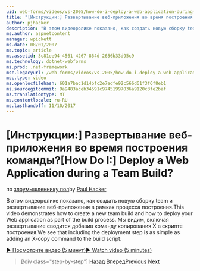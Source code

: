 ```yaml
---
uid: web-forms/videos/vs-2005/how-do-i-deploy-a-web-application-during-a-team-build
title: "[Инструкции:] Развертывание веб-приложения во время построения команды? | Документы Майкрософт"
author: pjhacker
description: "В этом видеоролике показано, как создать новую сборку team и развертывание веб-приложения в рамках процесса построения. Мы видим, включая deploym..."
ms.author: aspnetcontent
manager: wpickett
ms.date: 08/01/2007
ms.topic: article
ms.assetid: 3c81ee94-4561-4267-864d-2656b33d95c9
ms.technology: dotnet-webforms
ms.prod: .net-framework
msc.legacyurl: /web-forms/videos/vs-2005/how-do-i-deploy-a-web-application-during-a-team-build
msc.type: video
ms.openlocfilehash: 601a7bac1d14bfc2e7edfe92c566d61f3f6f8eb1
ms.sourcegitcommit: 9a9483aceb34591c97451997036a9120c3fe2baf
ms.translationtype: MT
ms.contentlocale: ru-RU
ms.lasthandoff: 11/10/2017
---
```

<a name="how-do-i-deploy-a-web-application-during-a-team-build"></a><span data-ttu-id="caf5f-105">[Инструкции:] Развертывание веб-приложения во время построения команды?</span><span class="sxs-lookup"><span data-stu-id="caf5f-105">[How Do I:] Deploy a Web Application during a Team Build?</span></span>
====================
<span data-ttu-id="caf5f-106">по [злоумышленнику пол](https://github.com/pjhacker)</span><span class="sxs-lookup"><span data-stu-id="caf5f-106">by [Paul Hacker](https://github.com/pjhacker)</span></span>

<span data-ttu-id="caf5f-107">В этом видеоролике показано, как создать новую сборку team и развертывание веб-приложения в рамках процесса построения.</span><span class="sxs-lookup"><span data-stu-id="caf5f-107">This video demonstrates how to create a new team build and how to deploy your Web application as part of the build process.</span></span> <span data-ttu-id="caf5f-108">Мы видим, включая развертывание сводится добавив команду копирования X в скрипте построения.</span><span class="sxs-lookup"><span data-stu-id="caf5f-108">We see that including the deployment step is as simple as adding an X-copy command to the build script.</span></span>

[<span data-ttu-id="caf5f-109">&#9654; Посмотрите видео (5 минут)</span><span class="sxs-lookup"><span data-stu-id="caf5f-109">&#9654; Watch video (5 minutes)</span></span>](https://channel9.msdn.com/Blogs/ASP-NET-Site-Videos/how-do-i-deploy-a-web-application-during-a-team-build)

>[!div class="step-by-step"]
<span data-ttu-id="caf5f-110">[Назад](how-do-i-automate-testing-using-team-build.md)
[Вперед](how-do-i-run-unit-tests-against-a-deployed-database.md)</span><span class="sxs-lookup"><span data-stu-id="caf5f-110">[Previous](how-do-i-automate-testing-using-team-build.md)
[Next](how-do-i-run-unit-tests-against-a-deployed-database.md)</span></span>

